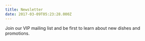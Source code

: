 ```yaml
---
title: Newsletter
date: 2017-03-09T05:23:28.000Z
---
```

Join our VIP mailing list and be first to learn about new dishes and promotions.
